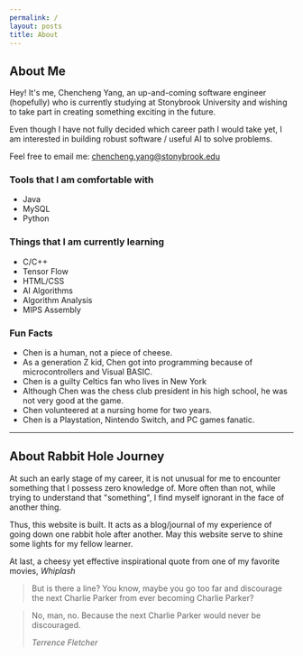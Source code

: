 ```yaml
---
permalink: /
layout: posts
title: About
---
```

## About Me

Hey! It's me, Chencheng Yang, an up-and-coming software engineer (hopefully) who is currently studying at Stonybrook University and wishing to take part in creating something exciting in the future.

Even though I have not fully decided which career path I would take yet, I am interested in building robust software / useful AI to solve problems. 

Feel free to email me: chencheng.yang@stonybrook.edu

### Tools that I am comfortable with
* Java
* MySQL
* Python

### Things that I am currently learning
* C/C++
* Tensor Flow 
* HTML/CSS
* AI Algorithms
* Algorithm Analysis 
* MIPS Assembly

### Fun Facts 

* Chen is a human, not a piece of cheese.
* As a generation Z kid, Chen got into programming because of microcontrollers and Visual BASIC. 
* Chen is a guilty Celtics fan who lives in New York
* Although Chen was the chess club president in his high school, he was not very good at the game. 
* Chen volunteered at a nursing home for two years. 
* Chen is a Playstation, Nintendo Switch, and PC games fanatic. 

---

## About Rabbit Hole Journey

At such an early stage of my career, it is not unusual for me to encounter something that I possess zero knowledge of. More often than not, while trying to understand that "something", I find myself ignorant in the face of another thing. 

Thus, this website is built. It acts as a blog/journal of my experience of going down one rabbit hole after another. May this website serve to shine some lights for my fellow learner.  

At last, a cheesy yet effective inspirational quote from one of my favorite movies, <em>Whiplash</em>

>But is there a line? You know, maybe you go too far and discourage the next Charlie Parker from ever becoming Charlie Parker?

>No, man, no. Because the next Charlie Parker would never be discouraged.
>
>  <cite>Terrence Fletcher</cite> 






